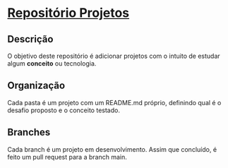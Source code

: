 # [Repositório Projetos](https://github.com/caio-magnani/projetos)

## Descrição  
O objetivo deste repositório é adicionar projetos com o intuito de estudar algum **conceito** ou tecnologia.  

## Organização  
Cada pasta é um projeto com um README.md próprio, definindo qual é o desafio proposto e o conceito testado.  

## Branches  
Cada branch é um projeto em desenvolvimento. Assim que concluído, é feito um pull request para a branch main.  
